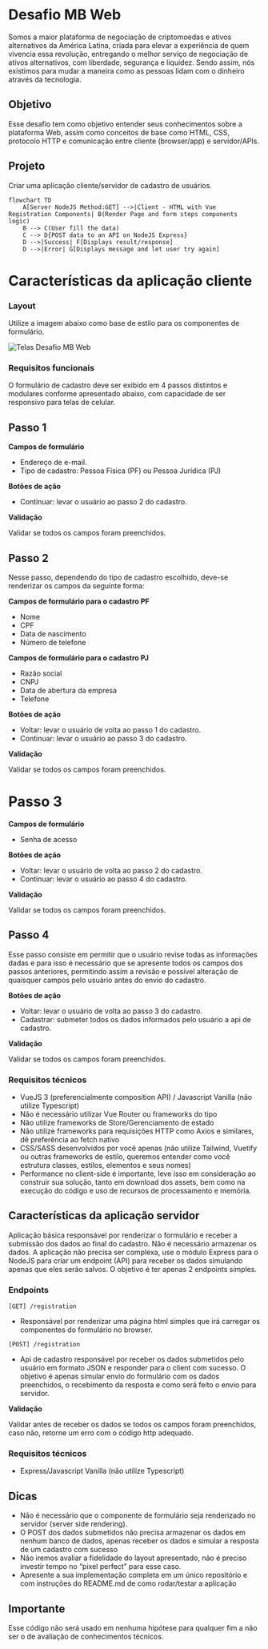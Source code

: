 # Desafio MB Web

Somos a maior plataforma de negociação de criptomoedas e ativos alternativos da América Latina, criada para elevar a experiência de quem vivencia essa revolução, entregando o melhor serviço de negociação de ativos alternativos, com liberdade, segurança e liquidez. Sendo assim, nós existimos para mudar a maneira como as pessoas lidam com o dinheiro através da tecnologia.

## Objetivo

Esse desafio tem como objetivo entender seus conhecimentos sobre a plataforma Web, assim como conceitos de base como HTML, CSS, protocolo HTTP e comunicação entre cliente (browser/app) e servidor/APIs.

## Projeto

Criar uma aplicação cliente/servidor de cadastro de usuários.

```mermaid
flowchart TD
    A[Server NodeJS Method:GET] -->|Client - HTML with Vue Registration Components| B(Render Page and form steps components logic)
    B --> C(User fill the data)
    C --> D{POST data to an API on NodeJS Express}
    D -->|Success| F[Displays result/response]
    D -->|Error| G[Displays message and let user try again]
```


# Características da aplicação cliente

### Layout

Utilize a imagem abaixo como base de estilo para os componentes de formulário.

![Telas Desafio MB Web](https://user-images.githubusercontent.com/83235141/225743749-ca86ca69-5902-4a75-bb42-d6c0fc169bf4.png)

### Requisitos funcionais

O formulário de cadastro deve ser exibido em 4 passos distintos e modulares conforme apresentado abaixo, com capacidade de ser responsivo para telas de celular.

## **Passo 1**

**Campos de formulário**

- Endereço de e-mail.
- Tipo de cadastro: Pessoa Física (PF) ou Pessoa Jurídica (PJ)

**Botões de ação**

- Continuar: levar o usuário ao passo 2 do cadastro.

**Validação**

Validar se todos os campos foram preenchidos.

## **Passo 2**

Nesse passo, dependendo do tipo de cadastro escolhido, deve-se renderizar os campos da seguinte forma:

**Campos de formulário para o cadastro PF**

- Nome
- CPF
- Data de nascimento
- Número de telefone

**Campos de formulário para o cadastro PJ**

- Razão social
- CNPJ
- Data de abertura da empresa
- Telefone

**Botões de ação**

- Voltar: levar o usuário de volta ao passo 1 do cadastro.
- Continuar: levar o usuário ao passo 3 do cadastro.

**Validação**

Validar se todos os campos foram preenchidos.

# **Passo 3**

**Campos de formulário**

- Senha de acesso

**Botões de ação**

- Voltar: levar o usuário de volta ao passo 2 do cadastro.
- Continuar: levar o usuário ao passo 4 do cadastro.

**Validação**

Validar se todos os campos foram preenchidos.

## **Passo 4**

Esse passo consiste em permitir que o usuário revise todas as informações dadas e para isso é necessário que se apresente todos os campos dos passos anteriores, permitindo assim a revisão e possível alteração de quaisquer campos pelo usuário antes do envio do cadastro.

**Botões de ação**

- Voltar: levar o usuário de volta ao passo 3 do cadastro.
- Cadastrar: submeter todos os dados informados pelo usuário a api de cadastro.

**Validação**

Validar se todos os campos foram preenchidos.

### Requisitos técnicos

- VueJS 3 (preferencialmente composition API) / Javascript Vanilla (não utilize Typescript)
- Não é necessário utilizar Vue Router ou frameworks do tipo
- Não utilize frameworks de Store/Gerenciamento de estado
- Não utilize frameworks para requisições HTTP como Axios e similares, dê preferência ao fetch nativo
- CSS/SASS desenvolvidos por você apenas (não utilize Tailwind, Vuetify ou outras frameworks de estilo, queremos entender como você estrutura classes, estilos, elementos e seus nomes)
- Performance no client-side é importante, leve isso em consideração ao construir sua solução, tanto em download dos assets, bem como na execução do código e uso de recursos de processamento e memória.

## Características da aplicação servidor

Aplicação básica responsável por renderizar o formulário e receber a submissão dos dados ao final do cadastro. Não é necessário armazenar os dados. A aplicação não precisa ser complexa, use o módulo Express para o NodeJS para criar um endpoint (API) para receber os dados simulando apenas que eles serão salvos. O objetivo é ter apenas 2 endpoints simples.

### Endpoints

`[GET] /registration`

- Responsável por renderizar uma página html simples que irá carregar os componentes do formulário no browser.

`[POST] /registration`

- Api de cadastro responsável por receber os dados submetidos pelo usuário em formato JSON e responder para o client com sucesso. O objetivo é apenas simular envio do formulário com os dados preenchidos, o recebimento da resposta e como será feito o envio para servidor.

**Validação**

Validar antes de receber os dados se todos os campos foram preenchidos, caso não, retorne um erro com o código http adequado.

### Requisitos técnicos

- Express/Javascript Vanilla (não utilize Typescript)

## Dicas

- Não é necessário que o componente de formulário seja renderizado no servidor (server side rendering).
- O POST dos dados submetidos não precisa armazenar os dados em nenhum banco de dados, apenas receber os dados e simular a resposta de um cadastro com sucesso
- Não iremos avaliar a fidelidade do layout apresentado, não é preciso investir tempo no “pixel perfect” para esse caso.
- Apresente a sua implementação completa em um único repositório e com instruções do README.md de como rodar/testar a aplicação

## Importante

Esse código não será usado em nenhuma hipótese para qualquer fim a não ser o de avaliação de conhecimentos técnicos.
